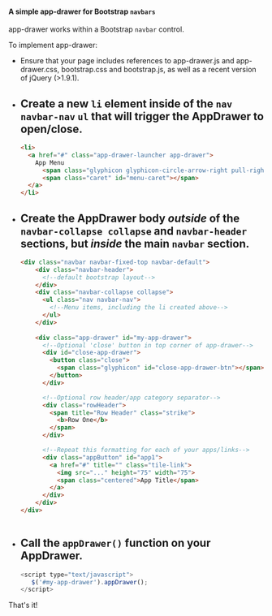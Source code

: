 #### A simple app-drawer for Bootstrap `navbars`

app-drawer works within a Bootstrap `navbar` control.

To implement app-drawer:

- Ensure that your page includes references to app-drawer.js and app-drawer.css, bootstrap.css and bootstrap.js, as well as a recent version of jQuery (>1.9.1).
 
- Create a new `li` element inside of the `nav navbar-nav` `ul` that will trigger the AppDrawer to open/close.
  - 
	```html
	<li>
	  <a href="#" class="app-drawer-launcher app-drawer">
	    App Menu 
	      <span class="glyphicon glyphicon-circle-arrow-right pull-right" id="menu-arrow"></span>
	 	  <span class="caret" id="menu-caret"></span>
	  </a>
	</li>
	
 	```
     
- Create the AppDrawer body *outside* of the `navbar-collapse collapse` and `navbar-header` sections, but *inside* the main `navbar` section.
  - 
  	```html
  	<div class="navbar navbar-fixed-top navbar-default">
	  	<div class="navbar-header">
	      <!--default bootstrap layout-->
	    </div>
	    <div class="navbar-collapse collapse">
	      <ul class="nav navbar-nav">
	        <!--Menu items, including the li created above-->
	      </ul>
	    </div>
	    
	    <div class="app-drawer" id="my-app-drawer">
	      <!--Optional 'close' button in top corner of app-drawer-->
	      <div id="close-app-drawer"> 
	        <button class="close">
	          <span class="glyphicon" id="close-app-drawer-btn"></span>
	        </button>
	      </div>
	
	      <!--Optional row header/app category separator-->
	      <div class="rowHeader">
	        <span title="Row Header" class="strike">
	          <b>Row One</b>
	        </span>
	      </div>
	
	      <!--Repeat this formatting for each of your apps/links-->
	      <div class="appButton" id="app1">
	        <a href="#" title="" class="tile-link">
	          <img src="..." height="75" width="75">
	          <span class="centered">App Title</span>
	        </a>
	      </div>
	    </div>
  	</div>
	    
  	```

- Call the `appDrawer()` function on your AppDrawer.
   - 
   	 ```JavaScript
     <script type="text/javascript">
        $('#my-app-drawer').appDrawer();
     </script>
     
     ```

That's it! 
